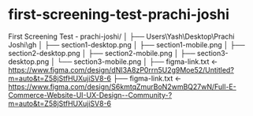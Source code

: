 # first-screening-test-prachi-joshi
First Screening Test - prachi-joshi/
│
├── Users\Yash\Desktop\Prachi Joshi\gh
│   ├── section1-desktop.png
│   ├── section1-mobile.png
│   ├── section2-desktop.png
│   ├── section2-mobile.png
│   ├── section3-desktop.png
│   └── section3-mobile.png
│
├── figma-link.txt      ← https://www.figma.com/design/dNI3A8zP0rrn5U2g9Moe52/Untitled?m=auto&t=Z58jStfHUXujiSV8-6
├── figma-link.txt      ← https://www.figma.com/design/S6kmtqZmurBoN2wmBQ27wN/Full-E-Commerce-Website-UI-UX-Design--Community-?m=auto&t=Z58jStfHUXujiSV8-6
